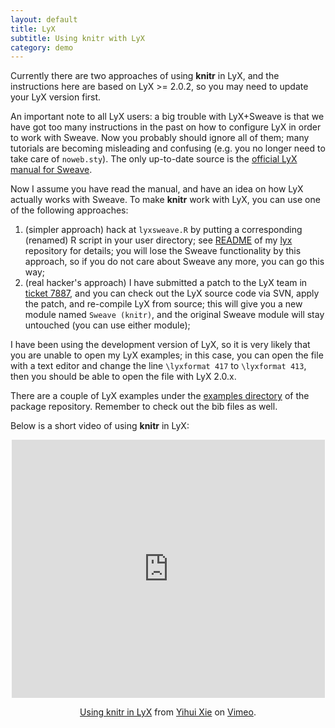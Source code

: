 ```yaml
---
layout: default
title: LyX
subtitle: Using knitr with LyX
category: demo
---
```


Currently there are two approaches of using **knitr** in LyX, and the instructions here are based on LyX >= 2.0.2, so you may need to update your LyX version first.

An important note to all LyX users: a big trouble with LyX+Sweave is that we have got too many instructions in the past on how to configure LyX in order to work with Sweave. Now you probably should ignore all of them; many tutorials are becoming misleading and confusing (e.g. you no longer need to take care of `noweb.sty`). The only up-to-date source is the [official LyX manual for Sweave](https://github.com/downloads/yihui/lyx/sweave.pdf).

Now I assume you have read the manual, and have an idea on how LyX actually works with Sweave. To make **knitr** work with LyX, you can use one of the following approaches:

1. (simpler approach) hack at `lyxsweave.R` by putting a corresponding (renamed) R script in your user directory; see [README](https://github.com/yihui/lyx/blob/master/README.md) of my [lyx](https://github.com/yihui/lyx/) repository for details; you will lose the Sweave functionality by this approach, so if you do not care about Sweave any more, you can go this way;
2. (real hacker's approach) I have submitted a patch to the LyX team in [ticket 7887](http://www.lyx.org/trac/ticket/7887), and you can check out the LyX source code via SVN, apply the patch, and re-compile LyX from source; this will give you a new module named `Sweave (knitr)`, and the original Sweave module will stay untouched (you can use either module);

I have been using the development version of LyX, so it is very likely that you are unable to open my LyX examples; in this case, you can open the file with a text editor and change the line `\lyxformat 417` to `\lyxformat 413`, then you should be able to open the file with LyX 2.0.x.

There are a couple of LyX examples under the [examples directory](https://github.com/yihui/knitr/tree/master/inst/examples) of the package repository. Remember to check out the bib files as well.

Below is a short video of using **knitr** in LyX:

<div style="text-align: center;"><iframe src="http://player.vimeo.com/video/32948939?title=0&amp;byline=0&amp;portrait=0" width="501" height="413" frameborder="0" webkitAllowFullScreen mozallowfullscreen allowFullScreen></iframe><p><a href="http://vimeo.com/32948939">Using knitr in LyX</a> from <a href="http://vimeo.com/yihui">Yihui Xie</a> on <a href="http://vimeo.com">Vimeo</a>.</p></div>
